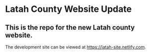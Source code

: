 # Latah County Website Update

## This is the repo for the new Latah county website.

The development site can be viewed at https://latah-site.netlify.com.